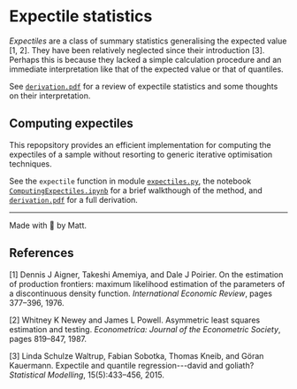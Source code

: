 # Expectile statistics

*Expectiles* are a class of summary statistics generalising the
expected value [1, 2].
They have been relatively neglected since their introduction [3].
Perhaps this is because they lacked a simple calculation procedure
and an immediate interpretation like that of the expected value or
that of quantiles.

See [`derivation.pdf`](derivation/derivation.pdf) for a review of
expectile statistics and some thoughts on their interpretation.

## Computing expectiles

This repopsitory provides an efficient implementation for computing
the expectiles of a sample without resorting to generic iterative
optimisation techniques.

See the `expectile` function in module [`expectiles.py`](expectiles.py),
the notebook [`ComputingExpectiles.ipynb`](ComputingExpectiles.ipynb)
for a brief walkthough of the method,
and
[`derivation.pdf`](derivation/derivation.pdf) for a full derivation.

---

Made with :purple_heart: by Matt.


## References

[1]
Dennis J Aigner, Takeshi Amemiya, and Dale J Poirier.
On the estimation of production frontiers: maximum likelihood estimation
of the parameters of a discontinuous density function.
*International Economic Review*, pages 377–396, 1976.

[2]
Whitney K Newey and James L Powell.
Asymmetric least squares estimation and testing.
*Econometrica: Journal of the Econometric Society*, pages 819–847, 1987.

[3]
Linda Schulze Waltrup, Fabian Sobotka, Thomas Kneib, and Göran Kauermann.
Expectile and quantile regression---david and goliath?
*Statistical Modelling*, 15(5):433–456, 2015.
